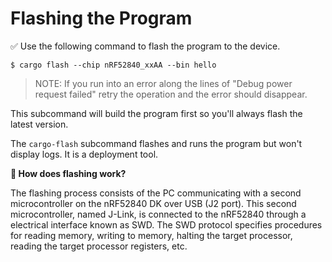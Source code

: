 # Flashing the Program

✅ Use the following command to flash the program to the device.

``` console
$ cargo flash --chip nRF52840_xxAA --bin hello
```

> NOTE: If you run into an error along the lines of "Debug power request failed" retry the operation and the error should disappear.

This subcommand will build the program first so you'll always flash the latest version.

The `cargo-flash` subcommand flashes and runs the program but won't display logs. It is a deployment tool.

**🔎 How does flashing work?**

The flashing process consists of the PC communicating with a second microcontroller on the nRF52840 DK over USB (J2 port). This second microcontroller, named J-Link, is connected to the nRF52840 through a electrical interface known as SWD. The SWD protocol specifies procedures for reading memory, writing to memory, halting the target processor, reading the target processor registers, etc.
